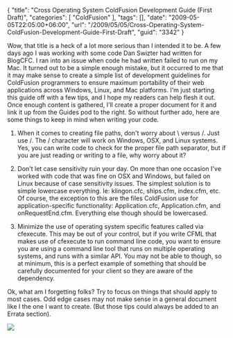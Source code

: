 {
	"title": "Cross Operating System ColdFusion Development Guide (First Draft)",
	"categories": [
		"ColdFusion"
	],
	"tags": [],
	"date": "2009-05-05T22:05:00+06:00",
	"url": "/2009/05/05/Cross-Operating-System-ColdFusion-Development-Guide-First-Draft",
	"guid": "3342"
}

Wow, that title is a heck of a lot more serious than I intended it to be. A few days ago I was working with some code Dan Swizter had written for BlogCFC. I ran into an issue when code he had written failed to run on my Mac. It turned out to be a simple enough mistake, but it occurred to me that it may make sense to create a simple list of development guidelines for ColdFusion programmers to ensure maximum portability of their web applications across Windows, Linux, and Mac platforms. I'm just starting this guide off with a few tips, and I hope my readers can help flesh it out. Once enough content is gathered, I'll create a proper document for it and link it up from the Guides pod to the right. So without further ado, here are some things to keep in mind when writing your code.

1) When it comes to creating file paths, don't worry about \ versus /. Just use /. The / character will work on Windows, OSX, and Linux systems. Yes, you can write code to check for the proper file path separator, but if you are just reading or writing to a file, why worry about it?

2) Don't let case sensitivity ruin your day. On more than one occasion I've worked with code that was fine on OSX and Windows, but failed on Linux because of case sensitivity issues. The simplest solution is to simple lowercase everything. Ie: klingon.cfc, ships.cfm, index.cfm, etc. Of course, the exception to this are the files ColdFusion use for application-specific functionality: Application.cfc, Application.cfm, and onRequestEnd.cfm. Everything else though should be lowercased. 

3) Minimize the use of operating system specific features called via cfexecute. This may be out of your control, but if you write CFML that makes use of cfexecute to run command line code, you want to ensure you are using a command line tool that runs on multiple operating systems, and runs with a similar API. You may not be able to though, so at minimum, this is a perfect example of something that should be carefully documented for your client so they are aware of the dependency. 

Ok, what am I forgetting folks? Try to focus on things that should apply to most cases. Odd edge cases may not make sense in a general document like I the one I want to create. (But those tips could always be added to an Errata section). 

<img src="http://www.raymondcamden.com/images//im_a_pc_mac_linux_bsd_tronguy_hippie.jpg">